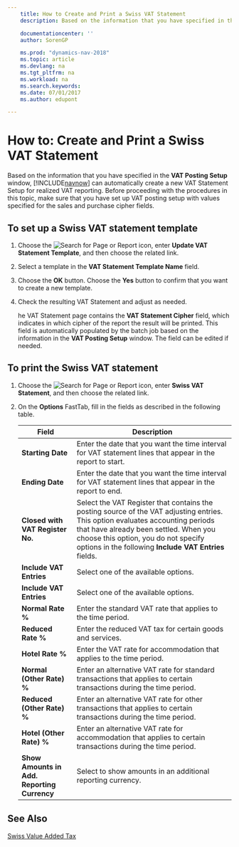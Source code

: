 ```yaml
---
    title: How to Create and Print a Swiss VAT Statement
    description: Based on the information that you have specified in the **VAT Posting Setup** window, [!INCLUDE[navnow](../../includes/navnow_md.md)] can automatically create a new VAT Statement Setup for realized VAT reporting. Before proceeding with the procedures in this topic, make sure that you have set up VAT posting setup with values specified for the sales and purchase cipher fields.

    documentationcenter: ''
    author: SorenGP

    ms.prod: "dynamics-nav-2018"
    ms.topic: article
    ms.devlang: na
    ms.tgt_pltfrm: na
    ms.workload: na
    ms.search.keywords:
    ms.date: 07/01/2017
    ms.author: edupont

---
```

# How to: Create and Print a Swiss VAT Statement
Based on the information that you have specified in the **VAT Posting Setup** window, [!INCLUDE[navnow](../../includes/navnow_md.md)] can automatically create a new VAT Statement Setup for realized VAT reporting. Before proceeding with the procedures in this topic, make sure that you have set up VAT posting setup with values specified for the sales and purchase cipher fields.  

## To set up a Swiss VAT statement template  

1.  Choose the ![Search for Page or Report](../../media/ui-search/search_small.png "Search for Page or Report icon") icon, enter **Update VAT Statement Template**, and then choose the related link.  
2.  Select a template in the **VAT Statement Template Name** field.
3.  Choose the **OK** button. Choose the **Yes** button to confirm that you want to create a new template.  
4.  Check the resulting VAT Statement and adjust as needed.  

     he VAT Statement page contains the **VAT Statement Cipher** field, which indicates in which cipher of the report the result will be printed. This field is automatically populated by the batch job based on the information in the **VAT Posting Setup** window. The field can be edited if needed.  

## To print the Swiss VAT statement  

1.  Choose the ![Search for Page or Report](../../media/ui-search/search_small.png "Search for Page or Report icon") icon, enter **Swiss VAT Statement**, and then choose the related link.  
2.  On the **Options** FastTab, fill in the fields as described in the following table.  

    |Field|Description|  
    |---------------------------------|---------------------------------------|  
    |**Starting Date**|Enter the date that you want the time interval for VAT statement lines that appear in the report to start.|  
    |**Ending Date**|Enter the date that you want the time interval for VAT statement lines that appear in the report to end.|  
    |**Closed with VAT Register No.**|Select the VAT Register that contains the posting source of the VAT adjusting entries. This option evaluates accounting periods that have already been settled. When you choose this option, you do not specify options in the following **Include VAT Entries** fields.|  
    |**Include VAT Entries**|Select one of the available options.|  
    |**Include VAT Entries**|Select one of the available options.|  
    |**Normal Rate %**|Enter the standard VAT rate that applies to the time period.|  
    |**Reduced Rate %**|Enter the reduced VAT tax for certain goods and services.|  
    |**Hotel Rate %**|Enter the VAT rate for accommodation that applies to the time period.|  
    |**Normal (Other Rate) %**|Enter an alternative VAT rate for standard transactions that applies to certain transactions during the time period.|  
    |**Reduced (Other Rate) %**|Enter an alternative VAT rate for other transactions that applies to certain transactions during the time period.|  
    |**Hotel (Other Rate) %**|Enter an alternative VAT rate for accommodation that applies to certain transactions during the time period.|  
    |**Show Amounts in Add. Reporting Currency**|Select to show amounts in an additional reporting currency.|  

## See Also  
 [Swiss Value Added Tax](swiss-value-added-tax.md)
